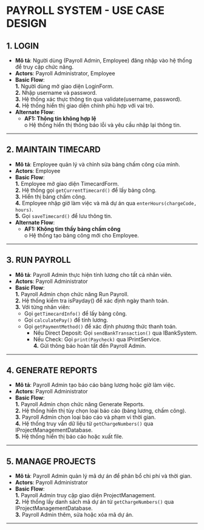# PAYROLL SYSTEM - USE CASE DESIGN

## 1. LOGIN
- **Mô tả**: Người dùng (Payroll Admin, Employee) đăng nhập vào hệ thống để truy cập chức năng.
- **Actors**: Payroll Administrator, Employee
- **Basic Flow**:  
  **1.** Người dùng mở giao diện LoginForm.  
  **2.** Nhập username và password.  
  **3.** Hệ thống xác thực thông tin qua validate(username, password).  
  **4.** Hệ thống hiển thị giao diện chính phù hợp với vai trò.
- **Alternate Flow**:  
  - **AF1: Thông tin không hợp lệ**  
    o Hệ thống hiển thị thông báo lỗi và yêu cầu nhập lại thông tin.

---

## 2. MAINTAIN TIMECARD
- **Mô tả**: Employee quản lý và chỉnh sửa bảng chấm công của mình.
- **Actors**: Employee
- **Basic Flow**:  
  **1.** Employee mở giao diện TimecardForm.  
  **2.** Hệ thống gọi `getCurrentTimecard()` để lấy bảng công.  
  **3.** Hiển thị bảng chấm công.  
  **4.** Employee nhập giờ làm việc và mã dự án qua `enterHours(chargeCode, hours)`.  
  **5.** Gọi `saveTimecard()` để lưu thông tin.
- **Alternate Flow**:  
  - **AF1: Không tìm thấy bảng chấm công**  
    o Hệ thống tạo bảng công mới cho Employee.

---

## 3. RUN PAYROLL
- **Mô tả**: Payroll Admin thực hiện tính lương cho tất cả nhân viên.
- **Actors**: Payroll Administrator
- **Basic Flow**:  
  **1.** Payroll Admin chọn chức năng Run Payroll.  
  **2.** Hệ thống kiểm tra isPayday() để xác định ngày thanh toán.  
  **3.** Với từng nhân viên:  
     - Gọi `getTimecardInfo()` để lấy bảng công.  
     - Gọi `calculatePay()` để tính lương.  
     - Gọi `getPaymentMethod()` để xác định phương thức thanh toán.  
       - Nếu Direct Deposit: Gọi `sendBankTransaction()` qua IBankSystem.  
       - Nếu Check: Gọi `print(Paycheck)` qua IPrintService.<br>
 **4.** Gửi thông báo hoàn tất đến Payroll Admin.

---

## 4. GENERATE REPORTS
- **Mô tả**: Payroll Admin tạo báo cáo bảng lương hoặc giờ làm việc.
- **Actors**: Payroll Administrator
- **Basic Flow**:  
  **1.** Payroll Admin chọn chức năng Generate Reports.  
  **2.** Hệ thống hiển thị tùy chọn loại báo cáo (bảng lương, chấm công).  
  **3.** Payroll Admin chọn loại báo cáo và phạm vi thời gian.  
  **4.** Hệ thống truy vấn dữ liệu từ `getChargeNumbers()` qua IProjectManagementDatabase.  
  **5.** Hệ thống hiển thị báo cáo hoặc xuất file.

---

## 5. MANAGE PROJECTS
- **Mô tả**: Payroll Admin quản lý mã dự án để phân bổ chi phí và thời gian.
- **Actors**: Payroll Administrator
- **Basic Flow**:  
  **1.** Payroll Admin truy cập giao diện ProjectManagement.  
  **2.** Hệ thống lấy danh sách mã dự án từ `getChargeNumbers()` qua IProjectManagementDatabase.  
  **3.** Payroll Admin thêm, sửa hoặc xóa mã dự án.

---

